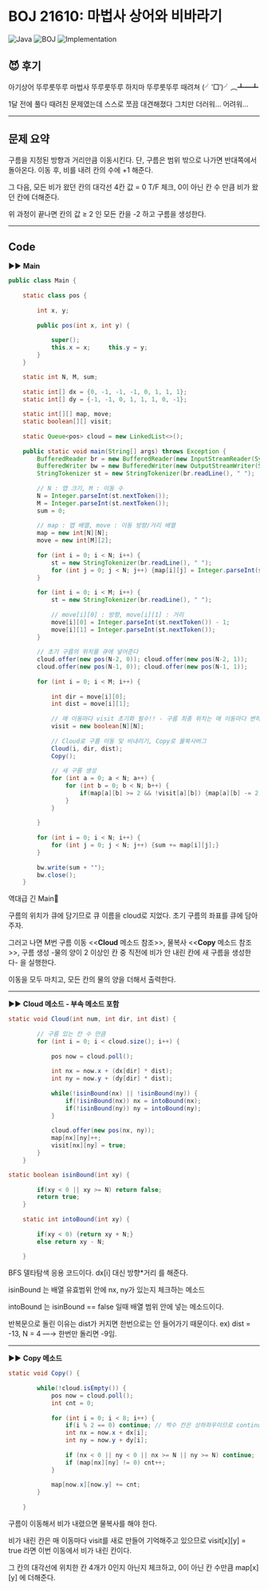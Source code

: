# BOJ 21610: 마법사 상어와 비바라기

![Java](https://img.shields.io/badge/Java-007396.svg?&style=for-the-badge&logo=Java&logoColor=white)
![BOJ](https://img.shields.io/badge/BOJ-0079C5.svg?&style=for-the-badge&logo=Java&logoColor=white)
![Implementation](https://img.shields.io/badge/Implementation-4d377b.svg?&style=for-the-badge&logo=Java&logoColor=white)


## 😈 후기

아기상어 뚜루룻뚜루 마법사 뚜루룻뚜루 하지마 뚜루룻뚜루 때려쳐 (╯‵□′)╯︵┻━┻

1달 전에 풀다 때려친 문제였는데 스스로 쪼끔 대견해졌다 그치만 더러워… 어려워…

---

## 문제 요약

구름을 지정된 방향과 거리만큼 이동시킨다. 단, 구름은 범위 밖으로 나가면 반대쪽에서 돌아온다.
이동 후, 비를 내려 칸의 수에 +1 해준다.

그 다음, 모든 비가 왔던 칸의 대각선 4칸 값 = 0 T/F 체크,
0이 아닌 칸 수 만큼 비가 왔던 칸에 더해준다.

위 과정이 끝나면 칸의 값 ≥ 2 인 모든 칸을 -2 하고 구름을 생성한다.

---

## Code

▶▶ **Main**

```java
public class Main {
	
	static class pos {
		
		int x, y;
		
		public pos(int x, int y) {
			
			super();
			this.x = x;		this.y = y;
		}
	}

	static int N, M, sum;
	
	static int[] dx = {0, -1, -1, -1, 0, 1, 1, 1};
	static int[] dy = {-1, -1, 0, 1, 1, 1, 0, -1};
	
	static int[][] map, move;
	static boolean[][] visit;
	
	static Queue<pos> cloud = new LinkedList<>();
	
	public static void main(String[] args) throws Exception {
		BufferedReader br = new BufferedReader(new InputStreamReader(System.in));
		BufferedWriter bw = new BufferedWriter(new OutputStreamWriter(System.out));
		StringTokenizer st = new StringTokenizer(br.readLine(), " ");
		
		// N : 맵 크기, M : 이동 수
		N = Integer.parseInt(st.nextToken());
		M = Integer.parseInt(st.nextToken());
		sum = 0;
		
		// map : 맵 배열, move : 이동 방향/거리 배열
		map = new int[N][N];
		move = new int[M][2];
		
		for (int i = 0; i < N; i++) {
			st = new StringTokenizer(br.readLine(), " ");
			for (int j = 0; j < N; j++) {map[i][j] = Integer.parseInt(st.nextToken());}
		}
	
		for (int i = 0; i < M; i++) {
			st = new StringTokenizer(br.readLine(), " ");
			
			// move[i][0] : 방향, move[i][1] : 거리
			move[i][0] = Integer.parseInt(st.nextToken()) - 1;
			move[i][1] = Integer.parseInt(st.nextToken());
		}
		
		// 초기 구름의 위치를 큐에 넣어준다
		cloud.offer(new pos(N-2, 0)); cloud.offer(new pos(N-2, 1));
		cloud.offer(new pos(N-1, 0)); cloud.offer(new pos(N-1, 1));
		
		for (int i = 0; i < M; i++) {
			
			int dir = move[i][0];
			int dist = move[i][1];
			
			// 매 이동마다 visit 초기화 필수!! - 구름 최종 위치는 매 이동마다 변하기 때문
			visit = new boolean[N][N];
			
			// Cloud로 구름 이동 및 비내리기, Copy로 물복사버그
			Cloud(i, dir, dist);
			Copy();
			
			// 새 구름 생성
			for (int a = 0; a < N; a++) {
				for (int b = 0; b < N; b++) {
					if(map[a][b] >= 2 && !visit[a][b]) {map[a][b] -= 2; cloud.offer(new pos(a, b));}
				}
			}
			
		}
		
		for (int i = 0; i < N; i++) {
			for (int j = 0; j < N; j++) {sum += map[i][j];}
		}
		
		bw.write(sum + "");
		bw.close();
	}
```

역대급 긴 Main🤔

구름의 위치가 큐에 담기므로 큐 이름을 cloud로 지었다. 초기 구름의 좌표를 큐에 담아주자.

그러고 나면 M번 구름 이동 <<**Cloud** 메소드 참조>>, 물복사 <<**Copy** 메소드 참조>>, 
구름 생성 -물의 양이 2 이상인 칸 중 직전에 비가 안 내린 칸에 새 구름을 생성한다- 을 실행한다.

이동을 모두 마치고, 모든 칸의 물의 양을 더해서 출력한다.

---

▶▶ **Cloud 메소드 - 부속 메소드 포함**

```java
static void Cloud(int num, int dir, int dist) {
		
		// 구름 있는 칸 수 만큼
		for (int i = 0; i < cloud.size(); i++) {
			
			pos now = cloud.poll();
			
			int nx = now.x + (dx[dir] * dist);
			int ny = now.y + (dy[dir] * dist);
			
			while(!isinBound(nx) || !isinBound(ny)) {
				if(!isinBound(nx)) nx = intoBound(nx);	
				if(!isinBound(ny)) ny = intoBound(ny);
			}
		
			cloud.offer(new pos(nx, ny));
			map[nx][ny]++;
			visit[nx][ny] = true;
		}
	}

static boolean isinBound(int xy) {
		
		if(xy < 0 || xy >= N) return false;
		return true;
	}
	
	static int intoBound(int xy) {
		
		if(xy < 0) {return xy + N;}
		else return xy - N;
		
	}
```

BFS 델타탐색 응용 코드이다. dx[i] 대신 방향*거리 를 해준다.

isinBound 는 배열 유효범위 안에 nx, ny가 있는지 체크하는 메소드

intoBound 는 isinBound == false 일때 배열 범위 안에 넣는 메소드이다.

반복문으로 돌린 이유는 dist가 커지면 한번으로는 안 들어가기 때문이다.
ex) dist = -13, N = 4 —→ 한번만 돌리면 -9임. 

---

▶▶ **Copy 메소드**

```java
static void Copy() {
		
		while(!cloud.isEmpty()) {
			pos now = cloud.poll();
			int cnt = 0;
			
			for (int i = 0; i < 8; i++) {
				if(i % 2 == 0) continue; // 짝수 칸은 상하좌우이므로 continue
				int nx = now.x + dx[i];
				int ny = now.y + dy[i];
				
				if (nx < 0 || ny < 0 || nx >= N || ny >= N) continue;
				if (map[nx][ny] != 0) cnt++;
			}
			
			map[now.x][now.y] += cnt;			
		}
		
	}
```

구름이 이동해서 비가 내렸으면 물복사를 해야 한다.

비가 내린 칸은 매 이동마다 visit를 새로 만들어 기억해주고 있으므로 visit[x][y] = true 라면 이번 이동에서 비가 내린 칸이다.

그 칸의 대각선에 위치한 칸 4개가 0인지 아닌지 체크하고, 0이 아닌 칸 수만큼 map[x][y] 에 더해준다.
